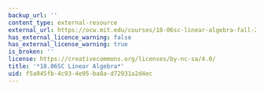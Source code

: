 ```yaml
---
backup_url: ''
content_type: external-resource
external_url: https://ocw.mit.edu/courses/18-06sc-linear-algebra-fall-2011
has_external_licence_warning: false
has_external_license_warning: true
is_broken: ''
license: https://creativecommons.org/licenses/by-nc-sa/4.0/
title: '*18.06SC Linear Algebra*'
uid: f5a945fb-4c93-4e95-ba8a-d72931a2d4ec
---
```


